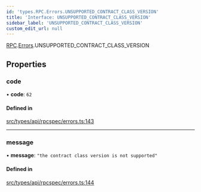 ```yaml
---
id: 'types.RPC.Errors.UNSUPPORTED_CONTRACT_CLASS_VERSION'
title: 'Interface: UNSUPPORTED_CONTRACT_CLASS_VERSION'
sidebar_label: 'UNSUPPORTED_CONTRACT_CLASS_VERSION'
custom_edit_url: null
---
```


[RPC](../namespaces/types.RPC.md).[Errors](../namespaces/types.RPC.Errors.md).UNSUPPORTED_CONTRACT_CLASS_VERSION

## Properties

### code

• **code**: `62`

#### Defined in

[src/types/api/rpcspec/errors.ts:143](https://github.com/starknet-io/starknet.js/blob/v5.24.3/src/types/api/rpcspec/errors.ts#L143)

---

### message

• **message**: `"the contract class version is not supported"`

#### Defined in

[src/types/api/rpcspec/errors.ts:144](https://github.com/starknet-io/starknet.js/blob/v5.24.3/src/types/api/rpcspec/errors.ts#L144)
